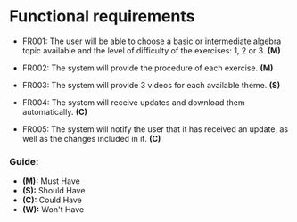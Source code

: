 # Functional requirements

* FR001: The user will be able to choose a basic or intermediate algebra topic available and the level of difficulty of the exercises: 1, 2 or 3. **(M)**

* FR002: The system will provide the procedure of each exercise.  **(M)**

* FR003: The system will provide 3 videos for each available theme. **(S)**

* FR004: The system will receive updates and download them automatically. **(C)**

* FR005: The system will notify the user that it has received an update, as well as the changes included in it. **(C)**

### Guide:
+ **(M):** Must Have
+ **(S):** Should Have
+ **(C):** Could Have
+ **(W):** Won't Have
